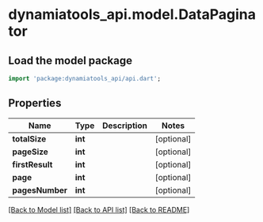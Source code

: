 # dynamiatools_api.model.DataPaginator

## Load the model package
```dart
import 'package:dynamiatools_api/api.dart';
```

## Properties
Name | Type | Description | Notes
------------ | ------------- | ------------- | -------------
**totalSize** | **int** |  | [optional] 
**pageSize** | **int** |  | [optional] 
**firstResult** | **int** |  | [optional] 
**page** | **int** |  | [optional] 
**pagesNumber** | **int** |  | [optional] 

[[Back to Model list]](../README.md#documentation-for-models) [[Back to API list]](../README.md#documentation-for-api-endpoints) [[Back to README]](../README.md)


